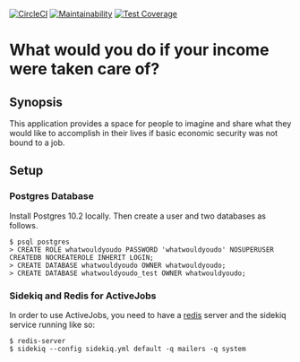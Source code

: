 [![CircleCI](https://circleci.com/gh/strehlst/what-would-you-do/tree/master.svg?style=shield)](https://circleci.com/gh/strehlst/what-would-you-do/tree/master)  [![Maintainability](https://api.codeclimate.com/v1/badges/2609b77b2336cbf7afaa/maintainability)](https://codeclimate.com/github/strehlst/what-would-you-do/maintainability)  [![Test Coverage](https://api.codeclimate.com/v1/badges/2609b77b2336cbf7afaa/test_coverage)](https://codeclimate.com/github/strehlst/what-would-you-do/test_coverage)
# What would you do if your income were taken care of?

## Synopsis
This application provides a space for people to imagine and share what they would like to accomplish in their lives if basic economic security was not bound to a job.

## Setup
### Postgres Database
Install Postgres 10.2 locally. Then create a user and two databases as follows.

```
$ psql postgres
> CREATE ROLE whatwouldyoudo PASSWORD 'whatwouldyoudo' NOSUPERUSER CREATEDB NOCREATEROLE INHERIT LOGIN;
> CREATE DATABASE whatwouldyoudo OWNER whatwouldyoudo;
> CREATE DATABASE whatwouldyoudo_test OWNER whatwouldyoudo;
```

### Sidekiq and Redis for ActiveJobs
In order to use ActiveJobs, you need to have a [redis](https://redis.io/topics/quickstart) server and the sidekiq service running like so:
```
$ redis-server
$ sidekiq --config sidekiq.yml default -q mailers -q system
```